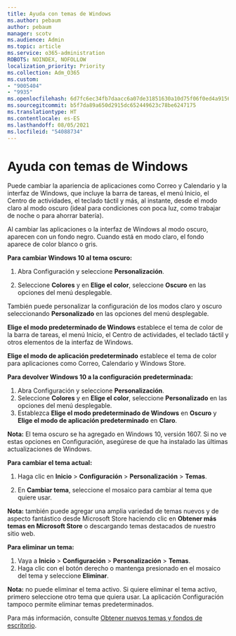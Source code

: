 ```yaml
---
title: Ayuda con temas de Windows
ms.author: pebaum
author: pebaum
manager: scotv
ms.audience: Admin
ms.topic: article
ms.service: o365-administration
ROBOTS: NOINDEX, NOFOLLOW
localization_priority: Priority
ms.collection: Adm_O365
ms.custom:
- "9005404"
- "9935"
ms.openlocfilehash: 6d7fc6ec34fb7daacc6a07de31851630a10d75f06f0ed4a91565330e9eb9ff4e
ms.sourcegitcommit: b5f7da89a650d2915dc652449623c78be6247175
ms.translationtype: HT
ms.contentlocale: es-ES
ms.lasthandoff: 08/05/2021
ms.locfileid: "54088734"
---
```

# <a name="help-with-windows-themes"></a>Ayuda con temas de Windows

Puede cambiar la apariencia de aplicaciones como Correo y Calendario y la interfaz de Windows, que incluye la barra de tareas, el menú Inicio, el Centro de actividades, el teclado táctil y más, al instante, desde el modo claro al modo oscuro (ideal para condiciones con poca luz, como trabajar de noche o para ahorrar batería).  

Al cambiar las aplicaciones o la interfaz de Windows al modo oscuro, aparecen con un fondo negro. Cuando está en modo claro, el fondo aparece de color blanco o gris.
 
**Para cambiar Windows 10 al tema oscuro:**

1. Abra Configuración y seleccione **Personalización**.
  
1. Seleccione **Colores** y en **Elige el color**, seleccione **Oscuro** en las opciones del menú desplegable.

También puede personalizar la configuración de los modos claro y oscuro seleccionando **Personalizado** en las opciones del menú desplegable.

**Elige el modo predeterminado de Windows** establece el tema de color de la barra de tareas, el menú Inicio, el Centro de actividades, el teclado táctil y otros elementos de la interfaz de Windows.  

**Elige el modo de aplicación predeterminado** establece el tema de color para aplicaciones como Correo, Calendario y Windows Store.
 
**Para devolver Windows 10 a la configuración predeterminada:**

1. Abra Configuración y seleccione **Personalización**.  
1. Seleccione **Colores** y en **Elige el color**, seleccione **Personalizado** en las opciones del menú desplegable.  
1. Establezca **Elige el modo predeterminado de Windows** en **Oscuro** y **Elige el modo de aplicación predeterminado** en **Claro**.

**Nota:** El tema oscuro se ha agregado en Windows 10, versión 1607. Si no ve estas opciones en Configuración, asegúrese de que ha instalado las últimas actualizaciones de Windows.

**Para cambiar el tema actual:**

1. Haga clic en **Inicio** > **Configuración** > **Personalización** > **Temas**.  

1. En **Cambiar tema**, seleccione el mosaico para cambiar al tema que quiere usar. 

**Nota:** también puede agregar una amplia variedad de temas nuevos y de aspecto fantástico desde Microsoft Store haciendo clic en **Obtener más temas en Microsoft Store** o descargando temas destacados de nuestro sitio web.

**Para eliminar un tema:**

1. Vaya a **Inicio** > **Configuración** > **Personalización** > **Temas**. 
1. Haga clic con el botón derecho o mantenga presionado en el mosaico del tema y seleccione **Eliminar**. 

**Nota:** no puede eliminar el tema activo. Si quiere eliminar el tema activo, primero seleccione otro tema que quiera usar. La aplicación Configuración tampoco permite eliminar temas predeterminados.

Para más información, consulte [Obtener nuevos temas y fondos de escritorio](https://support.microsoft.com/windows/get-new-themes-and-desktop-backgrounds-09e3e0a6-02e3-5ecd-22a1-5d048e3cb0d3).
